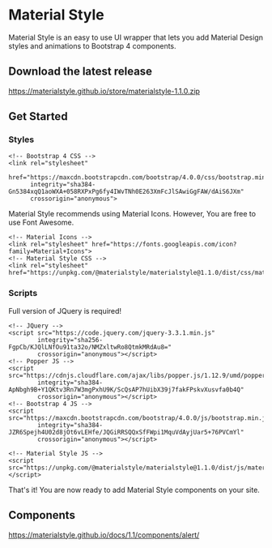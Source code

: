 # Material Style
Material Style is an easy to use UI wrapper that lets you add Material Design styles and animations to Bootstrap 4 components.

## Download the latest release
https://materialstyle.github.io/store/materialstyle-1.1.0.zip

## Get Started
### Styles
```
<!-- Bootstrap 4 CSS -->
<link rel="stylesheet"
      href="https://maxcdn.bootstrapcdn.com/bootstrap/4.0.0/css/bootstrap.min.css"
      integrity="sha384-Gn5384xqQ1aoWXA+058RXPxPg6fy4IWvTNh0E263XmFcJlSAwiGgFAW/dAiS6JXm"
      crossorigin="anonymous">
```
Material Style recommends using Material Icons. However, You are free to use Font Awesome.
```
<!-- Material Icons -->
<link rel="stylesheet" href="https://fonts.googleapis.com/icon?family=Material+Icons">
<!-- Material Style CSS -->
<link rel="stylesheet" href="https://unpkg.com/@materialstyle/materialstyle@1.1.0/dist/css/materialstyle.min.css">
```
### Scripts
Full version of JQuery is required!
```
<!-- JQuery -->
<script src="https://code.jquery.com/jquery-3.3.1.min.js"
        integrity="sha256-FgpCb/KJQlLNfOu91ta32o/NMZxltwRo8QtmkMRdAu8="
        crossorigin="anonymous"></script>
<!-- Popper JS -->
<script src="https://cdnjs.cloudflare.com/ajax/libs/popper.js/1.12.9/umd/popper.min.js"
        integrity="sha384-ApNbgh9B+Y1QKtv3Rn7W3mgPxhU9K/ScQsAP7hUibX39j7fakFPskvXusvfa0b4Q"
        crossorigin="anonymous"></script>
<!-- Bootstrap 4 JS -->
<script src="https://maxcdn.bootstrapcdn.com/bootstrap/4.0.0/js/bootstrap.min.js"
        integrity="sha384-JZR6Spejh4U02d8jOt6vLEHfe/JQGiRRSQQxSfFWpi1MquVdAyjUar5+76PVCmYl"
        crossorigin="anonymous"></script>
```
```
<!-- Material Style JS -->
<script src="https://unpkg.com/@materialstyle/materialstyle@1.1.0/dist/js/materialstyle.min.js"></script>
```

That's it! You are now ready to add Material Style components on your site.

## Components
https://materialstyle.github.io/docs/1.1/components/alert/
